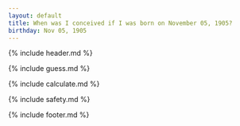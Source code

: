 ```yaml
---
layout: default
title: When was I conceived if I was born on November 05, 1905?
birthday: Nov 05, 1905
---
```


{% include header.md %}

{% include guess.md %}

{% include calculate.md %}

{% include safety.md %}

{% include footer.md %}



